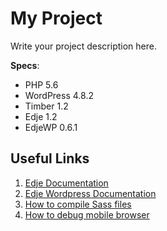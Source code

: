 # My Project

Write your project description here.

**Specs**:

- PHP 5.6
- WordPress 4.8.2
- Timber 1.2
- Edje 1.2
- EdjeWP 0.6.1

## Useful Links

1. [Edje Documentation](https://github.com/hrsetyono/edje/wiki)
1. [Edje Wordpress Documentation](https://github.com/hrsetyono/edje-wp/wiki)
1. [How to compile Sass files](https://github.com/hrsetyono/edje/wiki#installation)
1. [How to debug mobile browser](https://github.com/hrsetyono/generator-edje/wiki/My-Workflow#debugging-in-mobile)
